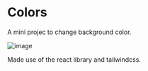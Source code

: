 # Colors

A mini projec to change background color.

![image](https://github.com/vishal989/mini-projects/assets/23554079/546b0371-2db9-4477-8311-e90df6a8926f)


Made use of the react library and tailwindcss.
